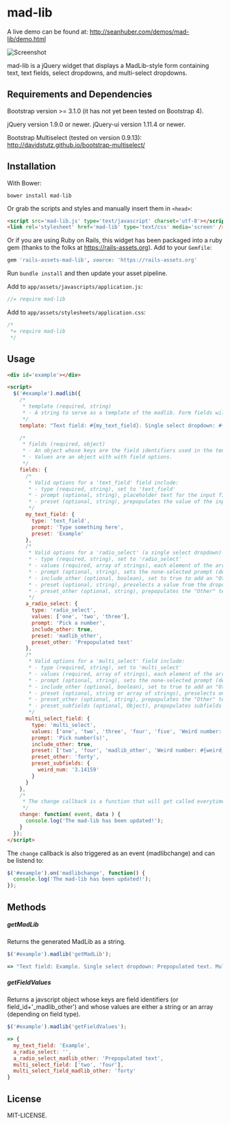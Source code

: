 mad-lib
==============

A live demo can be found at: http://seanhuber.com/demos/mad-lib/demo.html

![Screenshot](https://cdn.rawgit.com/seanhuber/mad-lib/master/screenshot.png)

mad-lib is a jQuery widget that displays a MadLib-style form containing text, text fields, select dropdowns, and multi-select dropdowns.

Requirements and Dependencies
----------------------------------

Bootstrap version >= 3.1.0 (it has not yet been tested on Bootstrap 4).

jQuery version 1.9.0 or newer.
jQuery-ui version 1.11.4 or newer.

Bootstrap Multiselect (tested on version 0.9.13): http://davidstutz.github.io/bootstrap-multiselect/

Installation
----------------------------------

With Bower:

```
bower install mad-lib
```

Or grab the scripts and styles and manually insert them in `<head>`:

```html
<script src='mad-lib.js' type='text/javascript' charset='utf-8'></script>
<link rel='stylesheet' href='mad-lib' type='text/css' media='screen' />
```

Or if you are using Ruby on Rails, this widget has been packaged into a ruby gem (thanks to the folks at https://rails-assets.org).  Add to your `Gemfile`:

```ruby
gem 'rails-assets-mad-lib', source: 'https://rails-assets.org'
```

Run `bundle install` and then update your asset pipeline.

Add to `app/assets/javascripts/application.js`:

```javascript
//= require mad-lib
```

Add to `app/assets/stylesheets/application.css`:

```css
/*
 *= require mad-lib
 */
```

Usage
----------------------------------

```html
<div id='example'></div>

<script>
  $('#example').madlib({
    /*
     * template (required, string)
     * - A string to serve as a template of the madlib. Form fields will be injected where "#{field_id}" field tags are found.
     */
    template: "Text field: #{my_text_field}. Single select dropdown: #{a_radio_select}. Multiselect dropdown: #{multi_select_field}",

    /*
     * fields (required, object)
     * - An object whose keys are the field identifiers used in the template.
     * - Values are an object with with field options.
     */
    fields: {
      /*
       * Valid options for a 'text_field' field include:
       * - type (required, string), set to 'text_field'
       * - prompt (optional, string), placeholder text for the input field
       * - preset (optional, string), prepopulates the value of the input field
       */
      my_text_field: {
        type: 'text_field',
        prompt: 'Type something here',
        preset: 'Example'
      },
      /*
       * Valid options for a 'radio_select' (a single select dropdown) field include:
       * - type (required, string), set to 'radio_select'
       * - values (required, array of strings), each element of the array represents a value option for the select dropdown
       * - prompt (optional, string), sets the none-selected prompt (defaults to "None selected")
       * - include_other (optional, boolean), set to true to add an "Other" option that when selected, will add a text field for custom entry
       * - preset (optional, string), preselects a value from the dropdown. To preselect "Other", set it to "madlib_other"
       * - preset_other (optional, string), prepopulates the "Other" text field that is displayed when a user selects "Other" from the dropdown
       */
      a_radio_select: {
        type: 'radio_select',
        values: ['one', 'two', 'three'],
        prompt: 'Pick a number',
        include_other: true,
        preset: 'madlib_other',
        preset_other: 'Prepopulated text'
      },
      /*
       * Valid options for a 'multi_select' field include:
       * - type (required, string), set to 'multi_select'
       * - values (required, array of strings), each element of the array represents a value option for the select dropdown
       * - prompt (optional, string), sets the none-selected prompt (defaults to "None selected")
       * - include_other (optional, boolean), set to true to add an "Other" option that when selected, will add a text field for custom entry
       * - preset (optional, string or array of strings), preselects one or more values from the dropdown. To preselect "Other", set it to "madlib_other"
       * - preset_other (optional, string), prepopulates the "Other" text field that is displayed when a user selects "Other" from the dropdown
       * - preset_subfields (optional, Object), prepopulates subfields that appear when #{subfield_id} text exists in one or more of the dropdown values
       */
      multi_select_field: {
        type: 'multi_select',
        values: ['one', 'two', 'three', 'four', 'five', 'Weird number: #{weird_num}'],
        prompt: 'Pick number(s)',
        include_other: true,
        preset: ['two', 'four', 'madlib_other', 'Weird number: #{weird_num}'],
        preset_other: 'forty',
        preset_subfields: {
          weird_num: '3.14159'
        }
      }
    },
    /*
     * The change callback is a function that will get called everytime the user changes a dropdown option or the value of a text field.
     */
    change: function( event, data ) {
      console.log('The mad-lib has been updated!');
    }
  });
</script>
```

The `change` callback is also triggered as an event (madlibchange) and can be listend to:

```javascript
$('#example').on('madlibchange', function() {
  console.log('The mad-lib has been updated!');
});
```

Methods
----------------------------------

##### getMadLib

Returns the generated MadLib as a string.

```javascript
$('#example').madlib('getMadLib');

=> "Text field: Example. Single select dropdown: Prepopulated text. Multiselect dropdown: two, four, and forty"
```

##### getFieldValues

Returns a javscript object whose keys are field identifiers (or field_id+'_madlib_other') and whose values are either a string or an array (depending on field type).

```javascript
$('#example').madlib('getFieldValues');

=> {
  my_text_field: 'Example',
  a_radio_select: '',
  a_radio_select_madlib_other: 'Prepopulated text',
  multi_select_field: ['two', 'four'],
  multi_select_field_madlib_other: 'forty'
}
```

License
----------------------------------

MIT-LICENSE.
